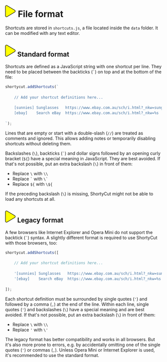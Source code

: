 # ![](img/arrow.svg) File format

Shortcuts are stored in `shortcuts.js`, a file located inside the `data` folder.
It can be modified with any text editor.

## ![](img/arrow.svg) Standard format

Shortcuts are defined as a JavaScript string with one shortcut per line.
They need to be placed between the backticks (`` ` ``) on top and at the bottom of the file:

```javascript
shortycut.addShortcuts(`

    // Add your shortcut definitions here...

    [sunnies] Sunglasses   https://www.ebay.com.au/sch/i.html?_nkw=sunglasses
    [ebay]    Search eBay  https://www.ebay.com.au/sch/i.html?_nkw=%s

`);
```

Lines that are empty or start with a double-slash (`//`) are treated as comments and ignored.
This allows adding notes or temporarily disabling shortcuts without deleting them.

Backslashes (`\`), backticks (`` ` ``) and dollar signs followed by an opening curly bracket (`${`)
have a special meaning in JavaScript.
They are best avoided.
If that's not possible, put an extra backslash (`\`) in front of them:

* Replace `\` with `\\`
* Replace `` ` `` with ``\` ``
* Replace `${` with `\${`

If the preceding backslash (`\`) is missing, ShortyCut might not be able to load any shortcuts at all.

## ![](img/arrow.svg) Legacy format

A few browsers like Internet Explorer and Opera Mini do not support the backtick (`` ` ``) syntax.
A slightly different format is required to use ShortyCut with those browsers, too:

```javascript
shortycut.addShortcuts([

    // Add your shortcut definitions here...

    '[sunnies] Sunglasses   https://www.ebay.com.au/sch/i.html?_nkw=sunglasses',
    '[ebay]    Search eBay  https://www.ebay.com.au/sch/i.html?_nkw=%s'

]);
```

Each shortcut definition must be surrounded by single quotes (`'`)
and followed by a comma (`,`) at the end of the line.
Within each line, single quotes (`'`) and backslashes (`\`) have a special meaning and are best avoided.
If that's not possible, put an extra backslash (`\`) in front of them:

* Replace `\` with `\\`
* Replace `` ' `` with ``\' ``

The legacy format has better compatibility and works in all browsers.
But it's also more prone to errors, e.g. by accidentally omitting one of the single quotes (`'`) or commas (`,`).
Unless Opera Mini or Internet Explorer is used, it's recommended to use the standard format.
